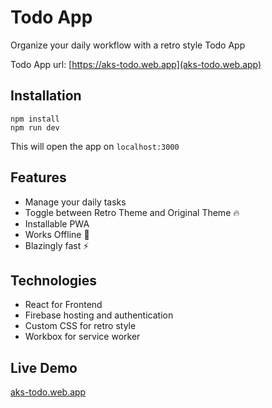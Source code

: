 # Todo App
Organize your daily workflow with a retro style Todo App

Todo App url: [https://aks-todo.web.app](aks-todo.web.app) 

## Installation
```
npm install
npm run dev
```
This will open the app on ```localhost:3000```

## Features

- Manage your daily tasks
- Toggle between Retro Theme and Original Theme 🔥
- Installable PWA 
- Works Offline 📴
- Blazingly fast ⚡


## Technologies

- React for Frontend
- Firebase hosting and authentication
- Custom CSS for retro style
- Workbox for service worker

## Live Demo
[aks-todo.web.app](http://aks-todo.web.app)
